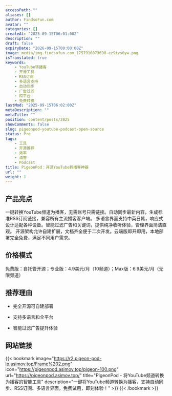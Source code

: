 ```yaml
---
accessPath: ""
aliases: []
author: FindsoFun.com
avatar: ""
categories: []
createAt: "2025-09-15T06:01:00Z"
description: ""
draft: false
expiryDate: "2026-09-15T00:00:00Z"
image: media/img.findsofun.com_1757916073690-ez9tvs0yw.png
isTranslated: true
keywords:
    - YouTube转播客
    - 开源工具
    - RSS订阅
    - 多语言支持
    - 自动同步
    - 广告过滤
    - 跨平台
    - 免费转换
lastMod: "2025-09-15T06:02:00Z"
metaDescription: ""
metaTitle: ""
position: content/posts/2025
showComments: false
slug: pigeonpod-youtube-podcast-open-source
status: Pre
tags:
    - 工具
    - 开源推荐
    - 效率
    - 油管
    - Podcast
title: PigeonPod：开源YouTube转播客神器
url: ""
weight: 1
---
```

## 产品亮点
一键转换YouTube频道为播客，无需账号只需链接。自动同步最新内容，生成标准RSS订阅链接，兼容所有主流播客客户端。
多语言界面支持中英日韩，响应式设计适配各种设备。智能过滤广告和关键词，提供纯净收听体验，管理界面简洁直观。
开源架构允许自建扩展，文档齐全便于二次开发。云端版即开即用，本地部署完全免费，满足不同用户需求。

## 价格模式
<!--more-->免费版：自托管开源；专业版：4.9美元/月（10频道）；Max版：6.9美元/月（无限频道）

## 推荐理由
- 完全开源可自建部署

- 支持多语言和全平台

- 智能过滤广告提升体验

## 网站链接
{{< bookmark image="https://r2.pigeon-pod-lp.asimov.top/Frame%202.png" icon="https://pigeonpod.asimov.top/pigeon-100.png" url="https://pigeonpod.asimov.top/" title="PigeonPod - 将YouTube频道转换为播客的智能工具" description="一键将YouTube频道转换为播客，支持自动同步、RSS订阅、多语言界面。免费试用，即刻体验！" >}}
{{< /bookmark >}}

